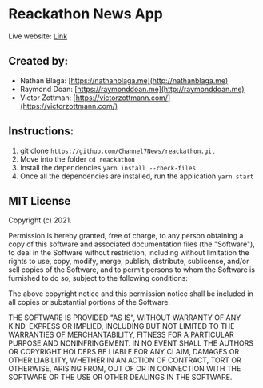 # Reackathon News App

Live website: [Link](https://reackathon-news-app.netlify.app/)

## Created by:

- Nathan Blaga: [https://nathanblaga.me](http://nathanblaga.me)
- Raymond Doan: [https://raymonddoan.me](http://raymonddoan.me)
- Victor Zottman: [https://victorzottmann.com/](https://victorzottmann.com/)

## Instructions:

1. git clone `https://github.com/Channel7News/reackathon.git`
2. Move into the folder `cd reackathon`
3. Install the dependencies `yarn install --check-files`
4. Once all the dependencies are installed, run the application `yarn start` 

## MIT License

Copyright (c) 2021.

Permission is hereby granted, free of charge, to any person obtaining a copy of this software and associated documentation files (the "Software"), to deal in the Software without restriction, including without limitation the rights to use, copy, modify, merge, publish, distribute, sublicense, and/or sell copies of the Software, and to permit persons to whom the Software is furnished to do so, subject to the following conditions:

The above copyright notice and this permission notice shall be included in all copies or substantial portions of the Software.

THE SOFTWARE IS PROVIDED "AS IS", WITHOUT WARRANTY OF ANY KIND, EXPRESS OR IMPLIED, INCLUDING BUT NOT LIMITED TO THE WARRANTIES OF MERCHANTABILITY, FITNESS FOR A PARTICULAR PURPOSE AND NONINFRINGEMENT. IN NO EVENT SHALL THE AUTHORS OR COPYRIGHT HOLDERS BE LIABLE FOR ANY CLAIM, DAMAGES OR OTHER LIABILITY, WHETHER IN AN ACTION OF CONTRACT, TORT OR OTHERWISE, ARISING FROM, OUT OF OR IN CONNECTION WITH THE SOFTWARE OR THE USE OR OTHER DEALINGS IN THE SOFTWARE.
